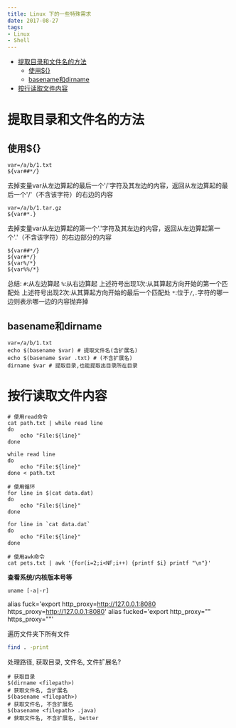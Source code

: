 ```yaml
---
title: Linux 下的一些特殊需求
date: 2017-08-27
tags:
- Linux
- Shell
---
```


<!-- TOC -->

- [提取目录和文件名的方法](#提取目录和文件名的方法)
    - [使用${}](#使用)
    - [basename和dirname](#basename和dirname)
- [按行读取文件内容](#按行读取文件内容)

<!-- /TOC -->

# 提取目录和文件名的方法

## 使用${}

```
var=/a/b/1.txt
${var##*/}
```
去掉变量var从左边算起的最后一个'/'字符及其左边的内容，返回从左边算起的最后一个'/'（不含该字符）的右边的内容

```
var=/a/b/1.tar.gz
${var#*.}
```
去掉变量var从左边算起的第一个'.'字符及其左边的内容，返回从左边算起第一个'.'（不含该字符）的右边部分的内容

```
${var##*/}
${var#*/}
${var%/*}
${var%%/*}
```
总结:
`#`:从左边算起
`%`:从右边算起
上述符号出现1次:从其算起方向开始的第一个匹配处
上述符号出现2次:从其算起方向开始的最后一个匹配处
`*`:位于`/`,`.`字符的哪一边则表示哪一边的内容抛弃掉


## basename和dirname

```
var=/a/b/1.txt
echo $(basename $var) # 提取文件名(含扩展名)
echo $(basename $var .txt) # (不含扩展名)
dirname $var # 提取目录,也能提取出目录所在目录
```

# 按行读取文件内容

```
# 使用read命令
cat path.txt | while read line
do
    echo "File:${line}"
done

while read line
do 
    echo "File:${line}"
done < path.txt
```

```
# 使用循环
for line in $(cat data.dat)
do 
    echo "File:${line}"
done

for line in `cat data.dat`
do 
    echo "File:${line}"
done
```

```
# 使用awk命令
cat pets.txt | awk '{for(i=2;i<NF;i++) {printf $i} printf "\n"}'
```

**查看系统/内核版本号等**

```shell
uname [-a|-r]
```

alias fuck='export http_proxy=http://127.0.0.1:8080 https_proxy=http://127.0.0.1:8080'
alias fucked='export http_proxy="" https_proxy=""'


遍历文件夹下所有文件

```bash
find . -print
```

处理路径, 获取目录, 文件名, 文件扩展名?

```shell
# 获取目录
$(dirname <filepath>)
# 获取文件名, 含扩展名
$(basename <filepath>)
# 获取文件名, 不含扩展名
$(basename <filepath> .java)
# 获取文件名, 不含扩展名, better
```

